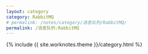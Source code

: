 ```yaml
---
layout: category
category: RabbitMQ
# permalink: /notes/category/消息队列/RabbitMQ/
permalink: /消息队列:RabbitMQ
---
```

{% include {{ site.worknotes.theme }}/category.html %}